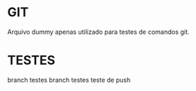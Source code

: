 # GIT

Arquivo dummy apenas utilizado para testes de comandos git.

# TESTES
branch testes
branch testes teste de push
